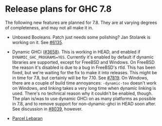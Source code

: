 # Release plans for GHC 7.8


The following new features are planned for 7.8. They are at varying degrees of completeness, and may not all make it in.

- Unboxed Booleans. Patch just needs some polishing? Jan Stolarek is working on it. See [\#6135](https://gitlab.haskell.org//ghc/ghc/issues/6135).

- Dynamic GHCi ([\#3658](https://gitlab.haskell.org//ghc/ghc/issues/3658)). This is working in HEAD, and enabled if `DYNAMIC_GHC_PROGRAMS=YES`. Currently it's enabled by default if dynamic libraries are supported, except for FreeBSD and Windows.
  On FreeBSD the reason it's disabled is due to a bug in FreeBSD's rtld. This has been fixed, but we're waiting for the fix to make it into releases. This might be in time for 7.8, but certainly will be for 7.10. See [\#7819](https://gitlab.haskell.org//ghc/ghc/issues/7819).
  On Windows, there are a couple of build time annoyances: `-dynamic-too` doesn't work on Windows, and linking takes a very long time when dynamic linking is used. There's no technical reason why it couldn't be enabled, though.
  The plan is/was to use dynamic GHCi on as many platforms as possible in 7.8, and to remove support for non-dynamic-ghci in HEAD soon after. See discussion in [\#8039](https://gitlab.haskell.org//ghc/ghc/issues/8039), however.

- [ Parcel Lebaran](http://www.floweradvisor.co.id/florist/indonesia/occasions/eid_ul_fitr/123/)